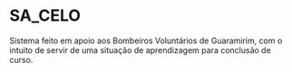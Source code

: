 # SA_CELO
Sistema feito em apoio aos Bombeiros Voluntários de Guaramirim, com o intuito de servir de uma situação de aprendizagem para conclusão de curso.
